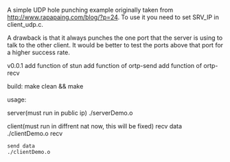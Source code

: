 A simple UDP hole punching example originally taken from
http://www.rapapaing.com/blog/?p=24.
To use it you need to set SRV_IP in client_udp.c.

A drawback is that it always punches the one port
that the server is using to talk to the other client.
It would be better to test the ports above that port
for a higher success rate.


v0.0.1
add function of stun
add function of ortp-send
add function of ortp-recv

build:
make clean && make

usage:

server(must run in public ip)
     ./serverDemo.o

client(must run in diffrent nat now, this will be fixed)
    recv data
    ./clientDemo.o recv
    
    send data
    ./clientDemo.o

